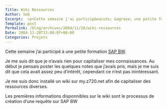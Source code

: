 ```yaml
--- 
Title: Wiki Ressources
Author: Seb
Excerpt:  <p>Cette semaine j'ai particip&eacute; &agrave; une petite formation <a href="http://www.sap.com/solutions/netweaver/businessintelligence/index.aspx" hreflang="en">SAP BW</a>.</p>
Template: post
Permalink: /blog/archives/2004/11/28/wiki-ressources
Date: 2004-11-28T13:00:07+00:00
Categories: Projets
--- 
```


Cette semaine j&rsquo;ai particip&eacute; &agrave; une petite formation <a href="http://www.sap.com/solutions/netweaver/businessintelligence/index.aspx" hreflang="en">SAP BW</a>.

<!--more-->

Je me suis dit que je n&rsquo;avais rien pour capitaliser mes connaissances. Au d&eacute;but je pensais poster les quelques notes que j&rsquo;avais pris, mais je me suis dit que cela avait assez peu d&rsquo;int&eacute;r&ecirc;t, cependant ce n&rsquo;est pas inint&eacute;ressant.

Je me suis donc install&eacute; un wiki sur my.z720.net afin de capitaliser des ressources diverses.

Les premi&egrave;res informations disponnibles sur le wiki sont le processus de cr&eacute;ation d&rsquo;une requ&ecirc;te sur SAP BW